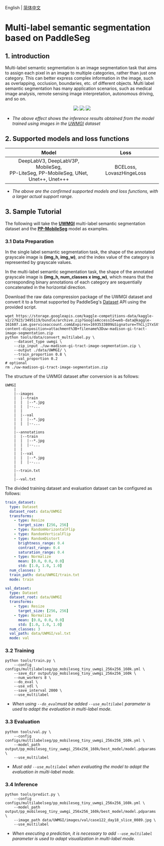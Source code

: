 English | [简体中文](README_cn.md)

# Multi-label semantic segmentation based on PaddleSeg

## 1. introduction

Multi-label semantic segmentation is an image segmentation task that aims to assign each pixel in an image to multiple categories, rather than just one category. This can better express complex information in the image, such as overlapping, occlusion, boundaries, etc. of different objects. Multi label semantic segmentation has many application scenarios, such as medical image analysis, remote sensing image interpretation, autonomous driving, and so on.

<p align="center">
<img src="https://github.com/PaddlePaddle/PaddleSeg/assets/95759947/ea6bb360-75de-4e06-9910-44c7d2fdbe6c">
<img src="https://github.com/PaddlePaddle/PaddleSeg/assets/95759947/e2781865-db7e-4f46-98b2-3ef731e8bef1">
<img src="https://github.com/PaddlePaddle/PaddleSeg/assets/95759947/9e587935-fd6f-459e-b798-0164eb98f44d">
</p>

+ *The above effect shows the inference results obtained from the model trained using images in the [UWMGI](https://www.kaggle.com/competitions/uw-madison-gi-tract-image-segmentation/) dataset*

## 2. Supported models and loss functions

|                                            Model                                            |           Loss           |
|:-------------------------------------------------------------------------------------------:|:------------------------:|
| DeepLabV3, DeepLabV3P, MobileSeg, <br/>PP-LiteSeg, PP-MobileSeg, UNet, <br/>Unet++, Unet+++ | BCELoss, LovaszHingeLoss |

+ *The above are the confirmed supported models and loss functions, with a larger actual support range.*

## 3. Sample Tutorial

The following will take the **[UWMGI](https://www.kaggle.com/competitions/uw-madison-gi-tract-image-segmentation/)** multi-label semantic segmentation dataset and the **[PP-MobileSeg](../pp_mobileseg/README.md)** model as examples.

### 3.1 Data Preparation
In the single label semantic segmentation task, the shape of the annotated grayscale image is **(img_h, img_w)**, and the index value of the category is represented by grayscale values.

In the multi-label semantic segmentation task, the shape of the annotated grayscale image is **(img_h, num_classes x img_w)**, which means that the corresponding binary annotations of each category are sequentially concatenated in the horizontal direction.

Download the raw data compression package of the UWMGI dataset and convert it to a format supported by PaddleSeg's [Dataset](../../paddleseg/datasets/dataset.py) API using the provided script.
```shell
wget https://storage.googleapis.com/kaggle-competitions-data/kaggle-v2/27923/3495119/bundle/archive.zip?GoogleAccessId=web-data@kaggle-161607.iam.gserviceaccount.com&Expires=1693533809&Signature=ThCLjIYxSXfk85lCbZ5Cz2Ta4g8AjwJv0%2FgRpqpchlZLLYxk3XRnrZqappboha0moC7FuqllpwlLfCambQMbKoUjCLylVQqF0mEsn0IaJdYwprWYY%2F4FJDT2lG0HdQfAxJxlUPonXeZyZ4pZjOrrVEMprxuiIcM2kpGk35h7ry5ajkmdQbYmNQHFAJK2iO%2F4a8%2F543zhZRWsZZVbQJHid%2BjfO6ilLWiAGnMFpx4Sh2B01TUde9hBCwpxgJv55Gs0a4Z1KNsBRly6uqwgZFYfUBAejySx4RxFB7KEuRowDYuoaRT8NhSkzT2i7qqdZjgHxkFZJpRMUlDcf1RSJVkvEA%3D%3D&response-content-disposition=attachment%3B+filename%3Duw-madison-gi-tract-image-segmentation.zip
python tools/data/convert_multilabel.py \
    --dataset_type uwmgi \
    --zip_input ./uw-madison-gi-tract-image-segmentation.zip \
    --output ./data/UWMGI/ \
    --train_proportion 0.8 \
    --val_proportion 0.2
# optional
rm ./uw-madison-gi-tract-image-segmentation.zip
```

The structure of the UWMGI dataset after conversion is as follows:
```
UWMGI
    |
    |--images
    |  |--train
    |  |  |--*.jpg
    |  |  |--...
    |  |
    |  |--val
    |  |  |--*.jpg
    |  |  |--...
    |
    |--annotations
    |  |--train
    |  |  |--*.jpg
    |  |  |--...
    |  |
    |  |--val
    |  |  |--*.jpg
    |  |  |--...
    |
    |--train.txt
    |
    |--val.txt
```

The divided training dataset and evaluation dataset can be configured as follows:
```yaml
train_dataset:
  type: Dataset
  dataset_root: data/UWMGI
  transforms:
    - type: Resize
      target_size: [256, 256]
    - type: RandomHorizontalFlip
    - type: RandomVerticalFlip
    - type: RandomDistort
      brightness_range: 0.4
      contrast_range: 0.4
      saturation_range: 0.4
    - type: Normalize
      mean: [0.0, 0.0, 0.0]
      std: [1.0, 1.0, 1.0]
  num_classes: 3
  train_path: data/UWMGI/train.txt
  mode: train

val_dataset:
  type: Dataset
  dataset_root: data/UWMGI
  transforms:
    - type: Resize
      target_size: [256, 256]
    - type: Normalize
      mean: [0.0, 0.0, 0.0]
      std: [1.0, 1.0, 1.0]
  num_classes: 3
  val_path: data/UWMGI/val.txt
  mode: val
```

### 3.2 Training
```shell
python tools/train.py \
    --config configs/multilabelseg/pp_mobileseg_tiny_uwmgi_256x256_160k.yml \
    --save_dir output/pp_mobileseg_tiny_uwmgi_256x256_160k \
    --num_workers 8 \
    --do_eval \
    --use_vdl \
    --save_interval 2000 \
    --use_multilabel
```
+ *When using `--do_eval`must be added `--use_multilabel` parameter is used to adapt the evaluation in multi-label mode.*

### 3.3 Evaluation
```shell
python tools/val.py \
    --config configs/multilabelseg/pp_mobileseg_tiny_uwmgi_256x256_160k.yml \
    --model_path output/pp_mobileseg_tiny_uwmgi_256x256_160k/best_model/model.pdparams \
    --use_multilabel
```
+ *Must add `--use_multilabel` when evaluating the model to adapt the evaluation in multi-label mode.*

### 3.4 Inference
```shell
python tools/predict.py \
    --config configs/multilabelseg/pp_mobileseg_tiny_uwmgi_256x256_160k.yml \
    --model_path output/pp_mobileseg_tiny_uwmgi_256x256_160k/best_model/model.pdparams \
    --image_path data/UWMGI/images/val/case122_day18_slice_0089.jpg \
    --use_multilabel
```
+ *When executing a prediction, it is necessary to add `--use_multilabel` parameter is used to adapt visualization in multi-label mode.*